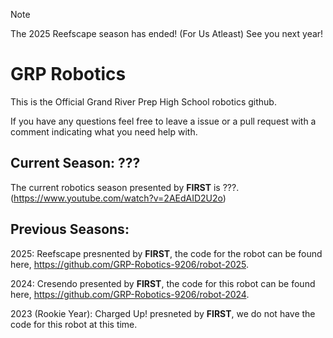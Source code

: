 > [!NOTE]
> The 2025 Reefscape season has ended! (For Us Atleast) See you next year!

# GRP Robotics

This is the Official Grand River Prep High School robotics github.

If you have any questions feel free to leave a issue or a pull request with a comment indicating what you need help with.

## Current Season: ???

The current robotics season presented by **FIRST** is ???. (https://www.youtube.com/watch?v=2AEdAID2U2o)



## Previous Seasons:

2025: Reefscape presnented by **FIRST**, the code for the robot can be found here, https://github.com/GRP-Robotics-9206/robot-2025.

2024: Cresendo presented by **FIRST**, the code for this robot can be found here, https://github.com/GRP-Robotics-9206/robot-2024.

2023 (Rookie Year): Charged Up! presneted by **FIRST**, we do not have the code for this robot at this time.
<!--

**Here are some ideas to get you started:**

This is the Official Grand River Prep High School robotics github
🌈 Contribution guidelines - how can the community get involved?
👩‍💻 Useful resources - where can the community find your docs? Is there anything else the community should know?
🍿 Fun facts - what does your team eat for breakfast?
🧙 Remember, you can do mighty things with the power of [Markdown](https://docs.github.com/github/writing-on-github/getting-started-with-writing-and-formatting-on-github/basic-writing-and-formatting-syntax)
-->
